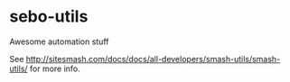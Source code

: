 # sebo-utils
Awesome automation stuff

See http://sitesmash.com/docs/docs/all-developers/smash-utils/smash-utils/ for more info.
